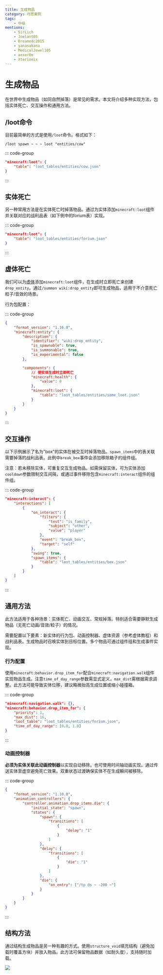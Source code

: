 ```yaml
---
title: 生成物品
category: 巧思案例
tags:
    - 中级
mentions:
    - SirLich
    - Joelant05
    - Dreamedc2015
    - yanasakana
    - MedicalJewel105
    - aexer0e
    - Xterionix
---
```


# 生成物品

<!--@include: @/wiki/bedrock-wiki-mirror.md-->

在世界中生成物品（如同自然掉落）是常见的需求。本文将介绍多种实现方法，包括实体死亡、交互操作和通用方法。

## /loot命令

目前最简单的方式是使用`/loot`命令。格式如下：
```
/loot spawn ~ ~ ~ loot "entities/cow"
```

::: code-group
```json [BP/loot_tables/entities/cow.json]
"minecraft:loot": {
	"table": "loot_tables/entities/cow.json"
}
```
:::

## 实体死亡

另一种常用方法是在实体死亡时掉落物品。通过为实体添加`minecraft:loot`组件并关联对应的战利品表（如下例中的forium表）实现。

::: code-group
```json [BP/entities/my_entity.json#components]
"minecraft:loot": {
	"table": "loot_tables/entities/forium.json"
}
```
:::

## 虚体死亡

我们可以为[虚体](/wiki/entities/dummy-entities)添加`minecraft:loot`组件，在生成时立即死亡来创建`drop_entity`。通过`/summon wiki:drop_entity`即可生成物品，适用于不介意死亡粒子/音效的场景。

行为包配置：

::: code-group
```json [BP/entities/my_entity.json]
{
	"format_version": "1.16.0",
	"minecraft:entity": {
		"description": {
			"identifier": "wiki:drop_entity",
			"is_spawnable": true,
			"is_summonable": true,
			"is_experimental": false
		},

		"components": {
			// 使实体生成时立即死亡
			"minecraft:health": {
				"value": 0
			},
			"minecraft:loot": {
				"table": "loot_tables/entities/some_loot.json"
			}
		}
	}
}
```
:::

## 交互操作

以下示例展示了名为"box"的实体在被交互时掉落物品。`spawn_items`中的表关联需要掉落的战利品表。此例中`break_box`事件会添加移除箱子的组件组。

注意：若未移除实体，可重复交互生成物品。如需保留实体，可为实体添加`cooldown`参数限制交互间隔，或通过事件移除包含`minecraft:interact`组件的组件组。

::: code-group
```json [BP/entities/my_entity.json#components]
"minecraft:interact": {
	"interactions": [
		{
			"on_interact": {
				"filters": {
					"test": "is_family",
					"subject": "other",
					"value": "player"
				},
				"event": "break_box",
				"target": "self"
			},
			"swing": true,
			"spawn_items": {
				"table": "loot_tables/entities/box.json"
			}
		}
	]
}
```
:::

## 通用方法

此方法适用于各种场景：实体死亡、动画交互、常规掉落。特别适合需要静默生成物品（无死亡动画/音效/粒子）的情况。

需要配置以下要素：新实体的行为包、动画控制器、虚体资源（参考虚体教程）和战利品表。生成物品时召唤实体到目标位置。多个物品可通过组件组和生成事件实现。

### 行为配置

使用`minecraft:behavior.drop_item_for`配合`minecraft:navigation.walk`组件实现物品生成。注意`time_of_day_range`参数需显式定义，`max_dist`需根据需求调整。此方法可能导致实体位移，建议略微抬高生成位置或缩小碰撞箱。

::: code-group
```json [BP/entities/my_entity.json#components]
"minecraft:navigation.walk": {},
"minecraft:behavior.drop_item_for": {
	"priority": 1,
	"max_dist": 16,
	"loot_table": "loot_tables/entities/forium.json",
	"time_of_day_range": [0.0, 1.0]
}
```
:::

### 动画控制器

**必须为实体关联此动画控制器**以实现自动移除。也可使用时间轴动画实现。通过传送实体至虚空避免死亡效果。双重状态过渡确保实体不在生成瞬间被移除。

::: code-group
```json [BP/animation_controllers/my_entity.ac.json]
{
	"format_version": "1.10.0",
	"animation_controllers": {
		"controller.animation.drop_items.die": {
			"initial_state": "spawn",
			"states": {
				"spawn": {
					"transitions": [
						{
							"delay": "1"
						}
					]
				},
				"delay": {
					"transitions": [
						{
							"die": "1"
						}
					]
				},
				"die": {
					"on_entry": ["/tp @s ~ -200 ~"]
				}
			}
		}
	}
}
```
:::

## 结构方法

通过结构生成物品是另一种有趣的方式。使用`structure_void`填充结构（避免加载时覆盖方块）并放入物品。此方法可保留物品数据（如耐久度），支持随时加载。

![](/assets/images/items/spawning-items/structure-method.png)